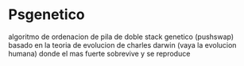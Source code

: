 # Psgenetico

algoritmo de ordenacion de pila de doble stack  genetico (pushswap) 
basado en la teoria de evolucion de charles darwin (vaya la evolucion humana)
donde el mas fuerte sobrevive y se reproduce 
